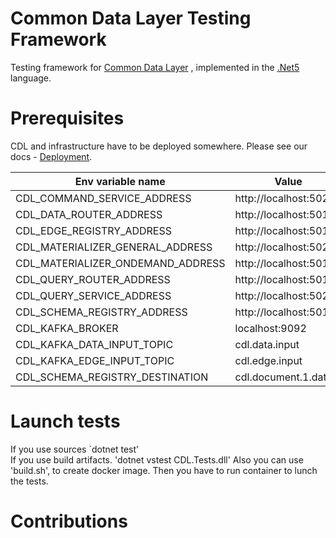 # Common Data Layer Testing Framework

Testing framework for [Common Data Layer][cdl] , implemented in the [.Net5][net5] language.

# Prerequisites

CDL and infrastructure have to be deployed somewhere. Please see our docs - [Deployment][deployment]. 

| Env variable name | Value |
|---|---|
| CDL_COMMAND_SERVICE_ADDRESS | http://localhost:50202 |
| CDL_DATA_ROUTER_ADDRESS | http://localhost:50102 |
| CDL_EDGE_REGISTRY_ADDRESS | http://localhost:50110 |
| CDL_MATERIALIZER_GENERAL_ADDRESS | http://localhost:50203 |
| CDL_MATERIALIZER_ONDEMAND_ADDRESS | http://localhost:50108 |
| CDL_QUERY_ROUTER_ADDRESS | http://localhost:50103 |
| CDL_QUERY_SERVICE_ADDRESS | http://localhost:50201 |
| CDL_SCHEMA_REGISTRY_ADDRESS | http://localhost:50101 |
| CDL_KAFKA_BROKER | localhost:9092 |
| CDL_KAFKA_DATA_INPUT_TOPIC | cdl.data.input |
| CDL_KAFKA_EDGE_INPUT_TOPIC | cdl.edge.input |
| CDL_SCHEMA_REGISTRY_DESTINATION | cdl.document.1.data |

# Launch tests
If you use sources `dotnet test'  
If you use build artifacts. 'dotnet vstest CDL.Tests.dll'
Also you can use 'build.sh', to create docker image. Then you have to run container to lunch the tests.

# Contributions
[net5]: https://docs.microsoft.com/en-us/aspnet/core/?view=aspnetcore-5.0
[cdl]: https://epiphany-platform.github.io/CommonDataLayer/
[deployment]: https://epiphany-platform.github.io/CommonDataLayer/deployment/index.html
